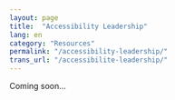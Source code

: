 ```yaml
---
layout: page
title:  "Accessibility Leadership"
lang: en
category: "Resources"
permalink: "/accessibility-leadership/"
trans_url: "/accessibilite-leadership/"
---
```


Coming soon...